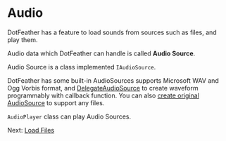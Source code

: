 # Audio

DotFeather has a feature to load sounds from sources such as files, and play them.

Audio data which DotFeather can handle is called **Audio Source**.

Audio Source is a class implemented `IAudioSource`.

DotFeather has some built-in AudioSources supports Microsoft WAV and Ogg Vorbis format, and [DelegateAudioSource](audio/delegate.md) to create waveform programmably with callback function. You can also [create original AudioSource](plugin/audiosource.md) to support any files.

`AudioPlayer` class can play Audio Sources.

Next: [Load Files](audio/load.md)
